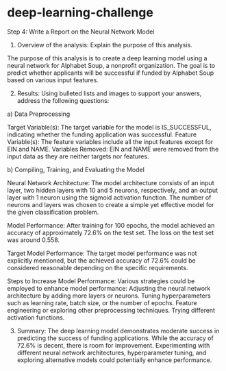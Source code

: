 # deep-learning-challenge

Step 4: Write a Report on the Neural Network Model

1. Overview of the analysis: Explain the purpose of this analysis.

The purpose of this analysis is to create a deep learning model using a neural network for Alphabet Soup, a nonprofit organization. The goal is to predict whether applicants will be successful if funded by Alphabet Soup based on various input features.

2. Results: Using bulleted lists and images to support your answers, address the following questions:

a) Data Preprocessing

Target Variable(s): The target variable for the model is IS_SUCCESSFUL, indicating whether the funding application was successful.
Feature Variable(s): The feature variables include all the input features except for EIN and NAME.
Variables Removed: EIN and NAME were removed from the input data as they are neither targets nor features.

b) Compiling, Training, and Evaluating the Model

Neural Network Architecture:
The model architecture consists of an input layer, two hidden layers with 10 and 5 neurons, respectively, and an output layer with 1 neuron using the sigmoid activation function.
The number of neurons and layers was chosen to create a simple yet effective model for the given classification problem.

Model Performance:
After training for 100 epochs, the model achieved an accuracy of approximately 72.6% on the test set.
The loss on the test set was around 0.558.

Target Model Performance:
The target model performance was not explicitly mentioned, but the achieved accuracy of 72.6% could be considered reasonable depending on the specific requirements.

Steps to Increase Model Performance:
Various strategies could be employed to enhance model performance:
Adjusting the neural network architecture by adding more layers or neurons.
Tuning hyperparameters such as learning rate, batch size, or the number of epochs.
Feature engineering or exploring other preprocessing techniques.
Trying different activation functions.

3. Summary:
The deep learning model demonstrates moderate success in predicting the success of funding applications. While the accuracy of 72.6% is decent, there is room for improvement. Experimenting with different neural network architectures, hyperparameter tuning, and exploring alternative models could potentially enhance performance.